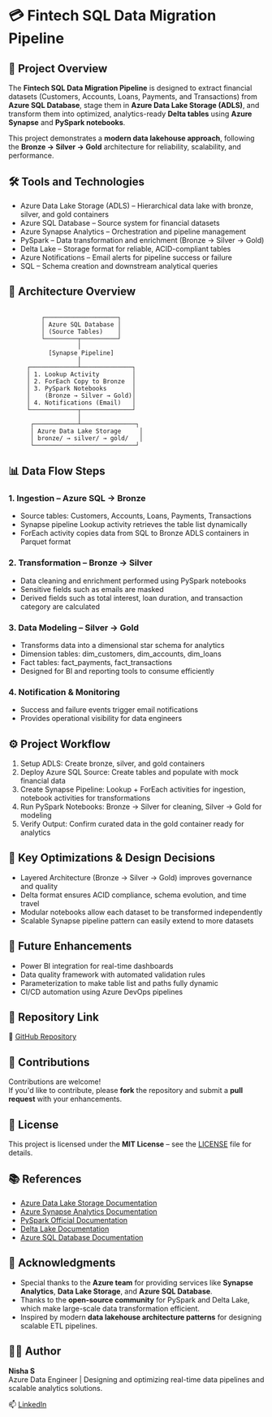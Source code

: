 # 💳 Fintech SQL Data Migration Pipeline

## 📖 Project Overview
The **Fintech SQL Data Migration Pipeline** is designed to extract financial datasets (Customers, Accounts, Loans, Payments, and Transactions) from **Azure SQL Database**, stage them in **Azure Data Lake Storage (ADLS)**, and transform them into optimized, analytics-ready **Delta tables** using **Azure Synapse** and **PySpark notebooks**.

This project demonstrates a **modern data lakehouse approach**, following the **Bronze → Silver → Gold** architecture for reliability, scalability, and performance.

<!-- --- -->

## 🛠️ Tools and Technologies

- Azure Data Lake Storage (ADLS) – Hierarchical data lake with bronze, silver, and gold containers  
- Azure SQL Database – Source system for financial datasets  
- Azure Synapse Analytics – Orchestration and pipeline management  
- PySpark – Data transformation and enrichment (Bronze → Silver → Gold)  
- Delta Lake – Storage format for reliable, ACID-compliant tables  
- Azure Notifications – Email alerts for pipeline success or failure  
- SQL – Schema creation and downstream analytical queries  

<!-- --- -->

## 🚀 Architecture Overview
```plaintext

         ┌────────────────────┐
         │ Azure SQL Database │
         │ (Source Tables)    │
         └─────────┬──────────┘
                   │
           [Synapse Pipeline]
                   │
     ┌─────────────┴──────────────┐
     │ 1. Lookup Activity         │
     │ 2. ForEach Copy to Bronze  │
     │ 3. PySpark Notebooks       │
     │    (Bronze → Silver → Gold)│
     │ 4. Notifications (Email)   │
     └─────────────┬──────────────┘
                   │
      ┌────────────┴───────────────┐
      │ Azure Data Lake Storage     │
      │ bronze/ → silver/ → gold/   │
      └────────────────────────────┘
```

<!-- --- -->

## 📊 Data Flow Steps

### 1. Ingestion – Azure SQL → Bronze
- Source tables: Customers, Accounts, Loans, Payments, Transactions  
- Synapse pipeline Lookup activity retrieves the table list dynamically  
- ForEach activity copies data from SQL to Bronze ADLS containers in Parquet format  

### 2. Transformation – Bronze → Silver
- Data cleaning and enrichment performed using PySpark notebooks  
- Sensitive fields such as emails are masked  
- Derived fields such as total interest, loan duration, and transaction category are calculated  

### 3. Data Modeling – Silver → Gold
- Transforms data into a dimensional star schema for analytics  
- Dimension tables: dim_customers, dim_accounts, dim_loans  
- Fact tables: fact_payments, fact_transactions  
- Designed for BI and reporting tools to consume efficiently  

### 4. Notification & Monitoring
- Success and failure events trigger email notifications  
- Provides operational visibility for data engineers  

<!-- --- -->

## ⚙️ Project Workflow

1. Setup ADLS: Create bronze, silver, and gold containers  
2. Deploy Azure SQL Source: Create tables and populate with mock financial data  
3. Create Synapse Pipeline: Lookup + ForEach activities for ingestion, notebook activities for transformations  
4. Run PySpark Notebooks: Bronze → Silver for cleaning, Silver → Gold for modeling  
5. Verify Output: Confirm curated data in the gold container ready for analytics  

<!-- --- -->

## 🧠 Key Optimizations & Design Decisions

- Layered Architecture (Bronze → Silver → Gold) improves governance and quality  
- Delta format ensures ACID compliance, schema evolution, and time travel  
- Modular notebooks allow each dataset to be transformed independently  
- Scalable Synapse pipeline pattern can easily extend to more datasets  

<!-- --- -->

## 🔮 Future Enhancements

- Power BI integration for real-time dashboards  
- Data quality framework with automated validation rules  
- Parameterization to make table list and paths fully dynamic  
- CI/CD automation using Azure DevOps pipelines  

## 📂 Repository Link

🔗 [GitHub Repository](https://github.com/Nisha789/azure-projects/tree/main/fintech-data-migration-project)


## 🤝 Contributions

Contributions are welcome!  
If you'd like to contribute, please **fork** the repository and submit a **pull request** with your enhancements.


## 📄 License

This project is licensed under the **MIT License** – see the [LICENSE](./LICENSE) file for details.

## 📚 References

- [Azure Data Lake Storage Documentation](https://learn.microsoft.com/en-us/azure/storage/data-lake-storage/)  
- [Azure Synapse Analytics Documentation](https://learn.microsoft.com/en-us/azure/synapse-analytics/)  
- [PySpark Official Documentation](https://spark.apache.org/docs/latest/api/python/)  
- [Delta Lake Documentation](https://delta.io/)  
- [Azure SQL Database Documentation](https://learn.microsoft.com/en-us/azure/azure-sql/)

## 🙏 Acknowledgments

- Special thanks to the **Azure team** for providing services like **Synapse Analytics**, **Data Lake Storage**, and **Azure SQL Database**.  
- Thanks to the **open-source community** for PySpark and Delta Lake, which make large-scale data transformation efficient.  
- Inspired by modern **data lakehouse architecture patterns** for designing scalable ETL pipelines.


## 🙋‍♀️ Author

**Nisha S**  
Azure Data Engineer | Designing and optimizing real-time data pipelines and scalable analytics solutions.

📫 [LinkedIn](https://www.linkedin.com/in/nisha-data-ai/)

